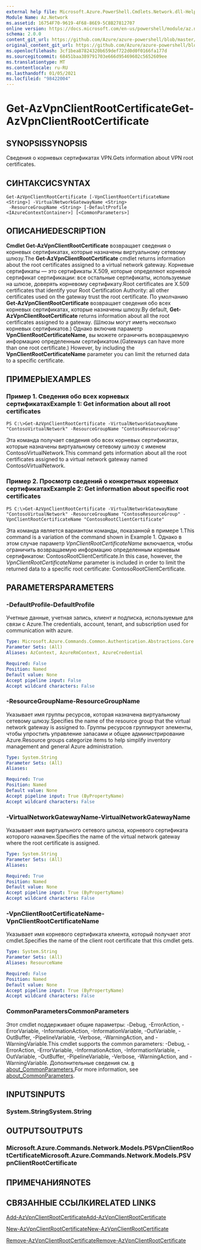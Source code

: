 ```yaml
---
external help file: Microsoft.Azure.PowerShell.Cmdlets.Network.dll-Help.xml
Module Name: Az.Network
ms.assetid: 16754F70-9619-4F68-86E9-5C8B27812707
online version: https://docs.microsoft.com/en-us/powershell/module/az.network/get-azvpnclientrootcertificate
schema: 2.0.0
content_git_url: https://github.com/Azure/azure-powershell/blob/master/src/Network/Network/help/Get-AzVpnClientRootCertificate.md
original_content_git_url: https://github.com/Azure/azure-powershell/blob/master/src/Network/Network/help/Get-AzVpnClientRootCertificate.md
ms.openlocfilehash: 3cf1bea87824320b659def722d0d0f0166fa177d
ms.sourcegitcommit: 68451baa389791703e666d95469602c5652609ee
ms.translationtype: MT
ms.contentlocale: ru-RU
ms.lasthandoff: 01/05/2021
ms.locfileid: "98422004"
---
```

# <span data-ttu-id="39a78-101">Get-AzVpnClientRootCertificate</span><span class="sxs-lookup"><span data-stu-id="39a78-101">Get-AzVpnClientRootCertificate</span></span>

## <span data-ttu-id="39a78-102">SYNOPSIS</span><span class="sxs-lookup"><span data-stu-id="39a78-102">SYNOPSIS</span></span>
<span data-ttu-id="39a78-103">Сведения о корневых сертификатах VPN.</span><span class="sxs-lookup"><span data-stu-id="39a78-103">Gets information about VPN root certificates.</span></span>

## <span data-ttu-id="39a78-104">СИНТАКСИС</span><span class="sxs-lookup"><span data-stu-id="39a78-104">SYNTAX</span></span>

```
Get-AzVpnClientRootCertificate [-VpnClientRootCertificateName <String>] -VirtualNetworkGatewayName <String>
 -ResourceGroupName <String> [-DefaultProfile <IAzureContextContainer>] [<CommonParameters>]
```

## <span data-ttu-id="39a78-105">ОПИСАНИЕ</span><span class="sxs-lookup"><span data-stu-id="39a78-105">DESCRIPTION</span></span>
<span data-ttu-id="39a78-106">**Cmdlet Get-AzVpnClientRootCertificate** возвращает сведения о корневых сертификатах, которые назначены виртуальному сетевому шлюзу.</span><span class="sxs-lookup"><span data-stu-id="39a78-106">The **Get-AzVpnClientRootCertificate** cmdlet returns information about the root certificates assigned to a virtual network gateway.</span></span>
<span data-ttu-id="39a78-107">Корневые сертификаты — это сертификаты X.509, которые определяют корневой сертификат сертификации: все остальные сертификаты, используемые на шлюзе, доверять корневому сертификату.</span><span class="sxs-lookup"><span data-stu-id="39a78-107">Root certificates are X.509 certificates that identify your Root Certification Authority: all other certificates used on the gateway trust the root certificate.</span></span>
<span data-ttu-id="39a78-108">По умолчанию **Get-AzVpnClientRootCertificate** возвращает сведения обо всех корневых сертификатах, которые назначены шлюзу.</span><span class="sxs-lookup"><span data-stu-id="39a78-108">By default, **Get-AzVpnClientRootCertificate** returns information about all the root certificates assigned to a gateway.</span></span>
<span data-ttu-id="39a78-109">(Шлюзы могут иметь несколько корневых сертификатов.) Однако включив параметр **VpnClientRootCertificateName,** вы можете ограничить возвращаемую информацию определенным сертификатом.</span><span class="sxs-lookup"><span data-stu-id="39a78-109">(Gateways can have more than one root certificate.) However, by including the **VpnClientRootCertificateName** parameter you can limit the returned data to a specific certificate.</span></span>

## <span data-ttu-id="39a78-110">ПРИМЕРЫ</span><span class="sxs-lookup"><span data-stu-id="39a78-110">EXAMPLES</span></span>

### <span data-ttu-id="39a78-111">Пример 1. Сведения обо всех корневых сертификатах</span><span class="sxs-lookup"><span data-stu-id="39a78-111">Example 1: Get information about all root certificates</span></span>
```
PS C:\>Get-AzVpnClientRootCertificate -VirtualNetworkGatewayName "ContosoVirtualNetwork" -ResourceGroupName "ContosoResourceGroup"
```

<span data-ttu-id="39a78-112">Эта команда получает сведения обо всех корневых сертификатах, которые назначены виртуальному сетевому шлюзу с именем ContosoVirtualNetwork.</span><span class="sxs-lookup"><span data-stu-id="39a78-112">This command gets information about all the root certificates assigned to a virtual network gateway named ContosoVirtualNetwork.</span></span>

### <span data-ttu-id="39a78-113">Пример 2. Просмотр сведений о конкретных корневых сертификатах</span><span class="sxs-lookup"><span data-stu-id="39a78-113">Example 2: Get information about specific root certificates</span></span>
```
PS C:\>Get-AzVpnClientRootCertificate -VirtualNetworkGatewayName "ContosoVirtualNetwork" -ResourceGroupName "ContosoResourceGroup" -VpnClientRootCertificateName "ContosoRootClientCertificate"
```

<span data-ttu-id="39a78-114">Эта команда является вариантом команды, показанной в примере 1.</span><span class="sxs-lookup"><span data-stu-id="39a78-114">This command is a variation of the command shown in Example 1.</span></span>
<span data-ttu-id="39a78-115">Однако в этом случае параметр *VpnClientRootCertificateName* включается, чтобы ограничить возвращаемую информацию определенным корневым сертификатом: ContosoRootClientCertificate.</span><span class="sxs-lookup"><span data-stu-id="39a78-115">In this case, however, the *VpnClientRootCertificateName* parameter is included in order to limit the returned data to a specific root certificate: ContosoRootClientCertificate.</span></span>

## <span data-ttu-id="39a78-116">PARAMETERS</span><span class="sxs-lookup"><span data-stu-id="39a78-116">PARAMETERS</span></span>

### <span data-ttu-id="39a78-117">-DefaultProfile</span><span class="sxs-lookup"><span data-stu-id="39a78-117">-DefaultProfile</span></span>
<span data-ttu-id="39a78-118">Учетные данные, учетная запись, клиент и подписка, используемые для связи с Azure.</span><span class="sxs-lookup"><span data-stu-id="39a78-118">The credentials, account, tenant, and subscription used for communication with azure.</span></span>

```yaml
Type: Microsoft.Azure.Commands.Common.Authentication.Abstractions.Core.IAzureContextContainer
Parameter Sets: (All)
Aliases: AzContext, AzureRmContext, AzureCredential

Required: False
Position: Named
Default value: None
Accept pipeline input: False
Accept wildcard characters: False
```

### <span data-ttu-id="39a78-119">-ResourceGroupName</span><span class="sxs-lookup"><span data-stu-id="39a78-119">-ResourceGroupName</span></span>
<span data-ttu-id="39a78-120">Указывает имя группы ресурсов, которая назначена виртуальному сетевому шлюзу.</span><span class="sxs-lookup"><span data-stu-id="39a78-120">Specifies the name of the resource group that the virtual network gateway is assigned to.</span></span>
<span data-ttu-id="39a78-121">Группы ресурсов группируют элементы, чтобы упростить управление запасами и общее администрирование Azure.</span><span class="sxs-lookup"><span data-stu-id="39a78-121">Resource groups categorize items to help simplify inventory management and general Azure administration.</span></span>

```yaml
Type: System.String
Parameter Sets: (All)
Aliases:

Required: True
Position: Named
Default value: None
Accept pipeline input: True (ByPropertyName)
Accept wildcard characters: False
```

### <span data-ttu-id="39a78-122">-VirtualNetworkGatewayName</span><span class="sxs-lookup"><span data-stu-id="39a78-122">-VirtualNetworkGatewayName</span></span>
<span data-ttu-id="39a78-123">Указывает имя виртуального сетевого шлюза, корневого сертификата которого назначен.</span><span class="sxs-lookup"><span data-stu-id="39a78-123">Specifies the name of the virtual network gateway where the root certificate is assigned.</span></span>

```yaml
Type: System.String
Parameter Sets: (All)
Aliases:

Required: True
Position: Named
Default value: None
Accept pipeline input: True (ByPropertyName)
Accept wildcard characters: False
```

### <span data-ttu-id="39a78-124">-VpnClientRootCertificateName</span><span class="sxs-lookup"><span data-stu-id="39a78-124">-VpnClientRootCertificateName</span></span>
<span data-ttu-id="39a78-125">Указывает имя корневого сертификата клиента, который получает этот cmdlet.</span><span class="sxs-lookup"><span data-stu-id="39a78-125">Specifies the name of the client root certificate that this cmdlet gets.</span></span>

```yaml
Type: System.String
Parameter Sets: (All)
Aliases: ResourceName

Required: False
Position: Named
Default value: None
Accept pipeline input: True (ByPropertyName)
Accept wildcard characters: False
```

### <span data-ttu-id="39a78-126">CommonParameters</span><span class="sxs-lookup"><span data-stu-id="39a78-126">CommonParameters</span></span>
<span data-ttu-id="39a78-127">Этот cmdlet поддерживает общие параметры: -Debug, -ErrorAction, -ErrorVariable, -InformationAction, -InformationVariable, -OutVariable, -OutBuffer, -PipelineVariable, -Verbose, -WarningAction, and -WarningVariable.</span><span class="sxs-lookup"><span data-stu-id="39a78-127">This cmdlet supports the common parameters: -Debug, -ErrorAction, -ErrorVariable, -InformationAction, -InformationVariable, -OutVariable, -OutBuffer, -PipelineVariable, -Verbose, -WarningAction, and -WarningVariable.</span></span> <span data-ttu-id="39a78-128">Дополнительные сведения см. [в about_CommonParameters.](http://go.microsoft.com/fwlink/?LinkID=113216)</span><span class="sxs-lookup"><span data-stu-id="39a78-128">For more information, see [about_CommonParameters](http://go.microsoft.com/fwlink/?LinkID=113216).</span></span>

## <span data-ttu-id="39a78-129">INPUTS</span><span class="sxs-lookup"><span data-stu-id="39a78-129">INPUTS</span></span>

### <span data-ttu-id="39a78-130">System.String</span><span class="sxs-lookup"><span data-stu-id="39a78-130">System.String</span></span>

## <span data-ttu-id="39a78-131">OUTPUTS</span><span class="sxs-lookup"><span data-stu-id="39a78-131">OUTPUTS</span></span>

### <span data-ttu-id="39a78-132">Microsoft.Azure.Commands.Network.Models.PSVpnClientRootCertificate</span><span class="sxs-lookup"><span data-stu-id="39a78-132">Microsoft.Azure.Commands.Network.Models.PSVpnClientRootCertificate</span></span>

## <span data-ttu-id="39a78-133">ПРИМЕЧАНИЯ</span><span class="sxs-lookup"><span data-stu-id="39a78-133">NOTES</span></span>

## <span data-ttu-id="39a78-134">СВЯЗАННЫЕ ССЫЛКИ</span><span class="sxs-lookup"><span data-stu-id="39a78-134">RELATED LINKS</span></span>

[<span data-ttu-id="39a78-135">Add-AzVpnClientRootCertificate</span><span class="sxs-lookup"><span data-stu-id="39a78-135">Add-AzVpnClientRootCertificate</span></span>](./Add-AzVpnClientRootCertificate.md)

[<span data-ttu-id="39a78-136">New-AzVpnClientRootCertificate</span><span class="sxs-lookup"><span data-stu-id="39a78-136">New-AzVpnClientRootCertificate</span></span>](./New-AzVpnClientRootCertificate.md)

[<span data-ttu-id="39a78-137">Remove-AzVpnClientRootCertificate</span><span class="sxs-lookup"><span data-stu-id="39a78-137">Remove-AzVpnClientRootCertificate</span></span>](./Remove-AzVpnClientRootCertificate.md)


